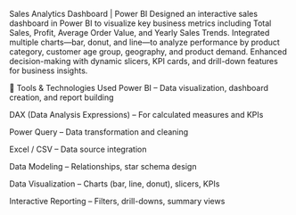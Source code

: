 Sales Analytics Dashboard | Power BI
Designed an interactive sales dashboard in Power BI to visualize key business metrics including Total Sales, Profit, Average Order Value, and Yearly Sales Trends. Integrated multiple charts—bar, donut, and line—to analyze performance by product category, customer age group, geography, and product demand. Enhanced decision-making with dynamic slicers, KPI cards, and drill-down features for business insights.

🔧 Tools & Technologies Used
Power BI – Data visualization, dashboard creation, and report building

DAX (Data Analysis Expressions) – For calculated measures and KPIs

Power Query  – Data transformation and cleaning

Excel / CSV – Data source integration

Data Modeling – Relationships, star schema design

Data Visualization – Charts (bar, line, donut), slicers, KPIs

Interactive Reporting – Filters, drill-downs, summary views

